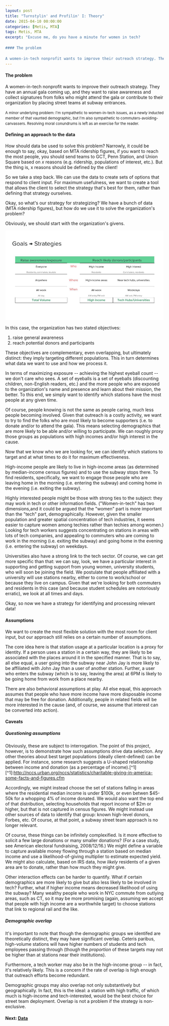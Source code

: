 ```yaml
---
layout: post
title: "Turnstylin' and Profilin' I: Theory"
date: 2015-04-10 00:00:00
categories: [Metis, MTA]
tags: Metis, MTA
excerpt: "Excuse me, do you have a minute for women in tech?

#### The problem

A women-in-tech nonprofit wants to improve their outreach strategy. They have an annual gala coming up, and they want to raise awareness and collect signatures from folks who might attend the gala or contribute to their organization by placing street teams at subway entrances."
---
```


#### The problem

A women-in-tech nonprofit wants to improve their outreach strategy. They have an annual gala coming up, and they want to raise awareness and collect signatures from folks who might attend the gala or contribute to their organization by placing street teams at subway entrances.

<small>A minor underlying problem: I'm sympathetic to women-in-tech issues, as a newly inducted member of that vaunted demographic, but I'm also sympathetic to commuters-avoiding-canvassers. Resolving moral conundrums is left as an exercise for the reader. </small>

#### Defining an approach to the data

How should data be used to solve this problem? Narrowly, it could be enough to say, okay, based on MTA ridership figures, if you want to reach the most people, you should send teams to GCT, Penn Station, and Union Square based on _x_ reasons (e.g. ridership, populations of interest, etc.). But the thing is, x reasons should be defined by the client!

So we take a step back. We can use the data to create sets of options that respond to client input. For maximum usefulness, we want to create a tool that allows the client to select the strategy that's best for them, rather than defining that strategy ourselves.

Okay, so what's our strategy for strategizing? We have a bunch of data (MTA ridership figures), but how do we use it to solve the organization's problem?

Obviously, we should start with the organization's givens.

![goals to strategies](/assets/goalsstrategies.jpg)

In this case, the organization has two stated objectives:

1. raise general awareness
2. reach potential donors and participants

These objectives are complementary, even overlapping, but ultimately distinct: they imply targeting different populations. This in turn determines what data we want to use and how we process it.

In terms of maximizing exposure -- achieving the highest eyeball count -- we don't care who sees. A set of eyeballs is a set of eyeballs (discounting children, non-English readers, etc.) and the more people who are exposed to the organization's name and presence and learn about their mission, the better. To this end, we simply want to identify which stations have the most people at any given time.

Of course, people knowing is not the same as people caring, much less people becoming involved. Given that outreach is a costly activity, we want to try to find the folks who are most likely to become supporters (i.e. to donate and/or to attend the gala). This means selecting demographics that are more likely to be able and/or willing to participate. We can roughly proxy those groups as populations with high incomes and/or high interest in the cause.

Now that we know who we are looking for, we can identify which stations to target and at what times to do it for maximum effectiveness.

High-income people are likely to live in high-income areas (as determined by median-income census figures) and to use the subway stops there. To find residents, specifically, we want to engage those people who are leaving home in the morning (i.e. entering the subway) and coming home in the evening (i.e. exiting the subway).

Highly interested people might be those with strong ties to the subject: they may work in tech or other information fields. ("Women-in-tech" has two dimensions,and it could be argued that the "women" part is more important than the "tech" part, demographically. However, given the smaller population and greater spatial concentration of tech industries, it seems easier to capture women among techies rather than techies among women.) Looking for tech workers suggests concentrating on stations in areas with lots of tech companies, and appealing to commuters who are coming to work in the morning (i.e. exiting the subway) and going home in the evening (i.e. entering the subway) on weekdays. 

Universities also have a strong link to the tech sector. Of course, we can get more specific than that: we can say, look, we have a particular interest in supporting and getting support from young women, university students, who will soon be joining the field. We postulate that people affiliated with a university will use stations nearby, either to come to work/school or because they live on campus. Given that we're looking for both commuters and residents in this case (and because student schedules are notoriously erratic), we look at all times and days.

Okay, so now we have a strategy for identifying and processing relevant data!

#### Assumptions

We want to create the most flexible solution with the most room for client input, but our approach still relies on a certain number of assumptions.

The core idea here is that station usage at a particular location is a proxy for identity. If a person uses a station in a certain way, they are likely to be associated with the places around it in the specified manner. That is to say, all else equal, a user going into the subway near John Jay is more likely to be affiliated with John Jay than a user of another station. Further, a user who enters the subway (which is to say, leaving the area) at 6PM is likely to be going home from work from a place nearby. 

There are also behavioral assumptions at play. All else equal, this approach assumes that people who have more income have more disposable income that may be free for donation. Additionally, people in related fields will be more interested in the cause (and, of course, we assume that interest can be converted into action).

#### Caveats

##### Questioning assumptions

Obviously, these are subject to interrogation. The point of this project, however, is to demonstrate how such assumptions drive data selection. Any other theories about best target populations (ideally client-defined) can be applied. For instance, some research suggests a U-shaped relationship between income and donation (as a percentage of income).[^1] [^1]:http://nccs.urban.org/nccs/statistics/charitable-giving-in-america-some-facts-and-figures.cfm 

Accordingly, we might instead choose the set of stations falling in areas where the residential median income is under $100k, or even betwen $45-50k for a whopping 4% of income donated. We would also want the top end of that distribution, selecting households that report income of $2m or higher, but that is not captured in census figures. We might instead use other sources of data to identify that group: known high-level donors, Forbes, etc. Of course, at that point, a subway street team approach is no longer relevant.

Of course, these things can be infinitely complexified. Is it more effective to solicit a few large donations or many smaller donations? (For a case study, see American electoral fundraising, 2008/12/16.) We might define a variable to capture available money flowing through a station based on median income and use a likelihood-of-giving multiplier to estimate expected yield. We might also calculate, based on IRS data, how _likely_ residents of a given area are to donate, rather than how much they might give.

Other interaction effects can be harder to quantify. What if certain demographics are more likely to give but also less likely to be involved in tech? Further, what if higher income means decreased likelihood of using the subway? Many wealthy people who work in NYC commute from outlying areas, such as CT, so it may be more promising (again, assuming we accept that people with high income are a worthwhile target) to choose stations that link to regional rail and the like.

##### Demographic overlap

It's important to note that though the demographic groups we identifed are theoretically distinct, they may have significant overlap. Ceteris paribus, high-volume stations will have higher numbers of students and tech employees passing through (though the _proportion_ of these targets may not be higher than at stations near their institutions).

Furthermore, a tech worker may also be in the high-income group -- in fact, it's relatively likely. This is a concern if the rate of overlap is high enough that outreach efforts become redundant. 

Demographic groups may also overlap not only substantively but geographically. In fact, this is the ideal: a station with high traffic, of which much is high-income and tech-interested, would be the best choice for street team deployment. Overlap is not a problem if the strategy is non-exclusive.

#### Next: [Data](https://amn34.github.io/turnstylin-2)

